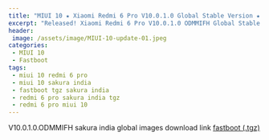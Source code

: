 ```yaml
---
title: "MIUI 10 ★ Xiaomi Redmi 6 Pro V10.0.1.0 Global Stable Version ★ Fastboot ROM Download"
excerpt: "Released! Xiaomi Redmi 6 Pro V10.0.1.0 ODMMIFH Global Stable Version Fastboot File Download"
header:
 image: /assets/image/MIUI-10-update-01.jpeg
categories:
 - MIUI 10
 - Fastboot
tags:
 - miui 10 redmi 6 pro
 - miui 10 sakura india
 - fastboot tgz sakura india
 - redmi 6 pro sakura india tgz
 - redmi 6 pro miui 10
---
```


V10.0.1.0.ODMMIFH sakura india global images download link [fastboot (.tgz)](http://bigota.d.miui.com/V10.0.1.0.ODMMIFH/sakura_india_global_images_V10.0.1.0.ODMMIFH_20181107.0000.00_8.1_global_4811922899.tgz)
